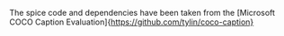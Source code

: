 The spice code and dependencies have been taken from the [Microsoft COCO Caption Evaluation]{https://github.com/tylin/coco-caption}
